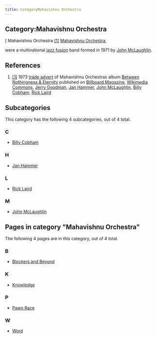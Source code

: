 ```yaml
---
title: CategoryMahavishnu Orchestra
---
```

## Category:Mahavishnu Orchestra



\[ Mahavishnu Orchestra <a id="cite-note-1" href="#cite-ref-1">[1]</a>
[Mahavishnu Orchestra](https://en.wikipedia.org/wiki/Mahavishnu_Orchestra),

were a multinational [jazz fusion](https://en.wikipedia.org/wiki/Jazz_fusion) band formed in 1971 by [John McLaughlin](Category:John_McLaughlin "Category:John McLaughlin").

## References

1. <a id="cite-ref-1" href="#cite-note-1">[1]</a> 1973 [trade advert](https://commons.wikimedia.org/wiki/File:Between_Nothingness_and_Eternity_trade_advert_1973.png) of Mahavishnu Orchestras album [Between Nothingness & Eternity](https://en.wikipedia.org/wiki/Between_Nothingness_%26_Eternity) published on [Billboard Magazine](<https://en.wikipedia.org/wiki/Billboard_(magazine)>), [Wikimedia Commons](https://en.wikipedia.org/wiki/Wikimedia_Commons), [Jerry Goodman](https://en.wikipedia.org/wiki/Jerry_Goodman), [Jan Hammer](Category:Jan_Hammer "Category:Jan Hammer"), [John McLaughlin](Category:John_McLaughlin "Category:John McLaughlin"), [Billy Cobham](Category:Billy_Cobham "Category:Billy Cobham"), [Rick Laird](Category:Rick_Laird "Category:Rick Laird")

## Subcategories

This category has the following 4 subcategories, out of 4 total.

### C

- [Billy Cobham](Category:Billy_Cobham "Category:Billy Cobham")

### H

- [Jan Hammer](Category:Jan_Hammer "Category:Jan Hammer")

### L

- [Rick Laird](Category:Rick_Laird "Category:Rick Laird")

### M

- [John McLaughlin](Category:John_McLaughlin "Category:John McLaughlin")

## Pages in category "Mahavishnu Orchestra"

The following 4 pages are in this category, out of 4 total.

### B

- [Blockers and Beyond](Blockers_and_Beyond "Blockers and Beyond")

### K

- [Knowledge](Knowledge "Knowledge")

### P

- [Pawn Race](Pawn_Race "Pawn Race")

### W

- [Word](Word "Word")

